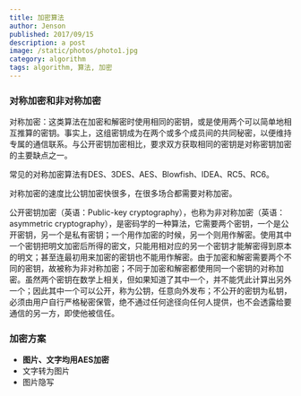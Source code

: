 ```yaml
---
title: 加密算法
author: Jenson
published: 2017/09/15
description: a post
image: /static/photos/photo1.jpg
category: algorithm
tags: algorithm, 算法, 加密
---
```


### 对称加密和非对称加密
对称加密：这类算法在加密和解密时使用相同的密钥，或是使用两个可以简单地相互推算的密钥。事实上，这组密钥成为在两个或多个成员间的共同秘密，以便维持专属的通信联系。与公开密钥加密相比，要求双方获取相同的密钥是对称密钥加密的主要缺点之一。

常见的对称加密算法有DES、3DES、AES、Blowfish、IDEA、RC5、RC6。

对称加密的速度比公钥加密快很多，在很多场合都需要对称加密。

公开密钥加密（英语：Public-key cryptography），也称为非对称加密（英语：asymmetric cryptography），是密码学的一种算法，它需要两个密钥，一个是公开密钥，另一个是私有密钥；一个用作加密的时候，另一个则用作解密。使用其中一个密钥把明文加密后所得的密文，只能用相对应的另一个密钥才能解密得到原本的明文；甚至连最初用来加密的密钥也不能用作解密。由于加密和解密需要两个不同的密钥，故被称为非对称加密；不同于加密和解密都使用同一个密钥的对称加密。虽然两个密钥在数学上相关，但如果知道了其中一个，并不能凭此计算出另外一个；因此其中一个可以公开，称为公钥，任意向外发布；不公开的密钥为私钥，必须由用户自行严格秘密保管，绝不通过任何途径向任何人提供，也不会透露给要通信的另一方，即使他被信任。

### 加密方案
- **图片、文字均用AES加密**
- 文字转为图片
- 图片隐写

